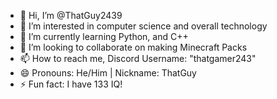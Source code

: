 - 👋 Hi, I’m @ThatGuy2439
- 👀 I’m interested in computer science and overall technology
- 🌱 I’m currently learning Python, and C++
- 💞️ I’m looking to collaborate on making Minecraft Packs
- 📫 How to reach me, Discord Username: "thatgamer243"
- 😄 Pronouns: He/Him | Nickname: ThatGuy
- ⚡ Fun fact: I have 133 IQ!

